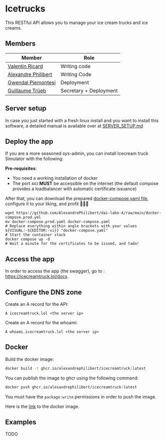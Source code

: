 # Icetrucks

This RESTful API allows you to manage your ice cream trucks and ice creams.

## Members

| Member | Role |
|--------------------------------------------------------------|------------------------|
| [Valentin Ricard](https://github.com/valentin-ricard)        | Writing code           |
| [Alexandre Philibert](https://github.com/AlexandrePhilibert) | Writing Code           |
| [Gwendal Piemontesi](https://github.com/gwendalpiemonte/)    | Deployment             |
| [Guillaume Trüeb](https://github.com/truebguillaume/)        | Secretary + Deployment |

## Server setup

In case you just started with a fresh linux install and you want to install this software, 
a detailed manual is available over at [SERVER_SETUP.md](SERVER_SETUP.md)

## Deploy the app

If you are a more seasoned sys-admin, you can install Icecream truck Simulator with the following:

**Pre-requisites**:
- You need a working installation of docker
- The port `443` **MUST** be accessible on the internet
  (the default compose provides a loadbalancer with automatic certificate issuance)

After that, you can download the prepared [docker-compose.yaml file](./docker-compose.yml),
configure it to your liking, and profit 💸💸💸
```shell
wget https://github.com/AlexandrePhilibert/dai-labo-4/raw/main/docker-compose.prod.yml
mv docker-compose.prod.yaml docker-compose.yaml
# Replace everything within angle brackets with your values
${VISUAL:-${EDITOR:-vi}} "docker-compose.yaml"
# Start the container stack
docker compose up -d
# Wait a minute for the certificates to be issued, and tada!
```

## Access the app

In order to access the app (the swagger), go to : https://icecreamtruck.lol/docs.

## Configure the DNS zone

Create an A record for the API:

```
A icecreamtruck.lol <the server ip>
```

Create an A record for the whoami:

```
A whoami.icecreamtruck.lol <the server ip>
```

## Docker

Build the docker image:

```sh
docker build -t ghcr.io/alexandrephilibert/icecreamtruck:latest
``` 

You can publish the image to ghcr using the following command:

```sh
docker push ghcr.io/alexandrephilibert/icecreamtruck:latest
```

You must have the `package:write` permissions in order to push the image.

Here is the [link](https://github.com/AlexandrePhilibert/dai-labo-4/pkgs/container/icecreamtruck) to the docker image.

## Examples

TODO